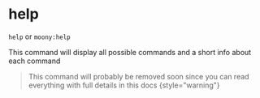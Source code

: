 # help

`help` or `moony:help`

This command will display all possible commands and a short info about each command

> This command will probably be removed soon since you can read everything with full details in this docs 
> {style="warning"}